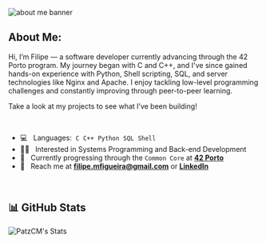 ![about me banner](https://github.com/user-attachments/assets/30d9da1e-ba1b-41ca-ab26-f34cb25c5b8d)

## About Me:

Hi, I’m Filipe — a software developer currently advancing through the 42 Porto program. My journey began with C and C++, and I've since gained hands-on experience with Python, Shell scripting, SQL, and server technologies like Nginx and Apache. I enjoy tackling low-level programming challenges and constantly improving through peer-to-peer learning.

Take a look at my projects to see what I’ve been building!

<br>

- 💻 &nbsp; Languages:&nbsp;&nbsp;`C`&nbsp;&nbsp;`C++`&nbsp;&nbsp;`Python`&nbsp;&nbsp;`SQL`&nbsp;&nbsp;`Shell`
- 👨‍💻 &nbsp; Interested in Systems Programming and Back-end Development
- 🧠 &nbsp; Currently progressing through the `Common Core` at [**42 Porto**](https://www.42porto.com/en/)
- 📩 &nbsp; Reach me at **filipe.mfigueira@gmail.com** or [**LinkedIn**](https://www.linkedin.com/in/filipe-figueira-1557a8345/)

<br>

## 📊 GitHub Stats
![PatzCM's Stats](https://github-readme-stats.vercel.app/api?username=fi-77-70&theme=dracula&show_icons=true&hide_border=true&count_private=true)
